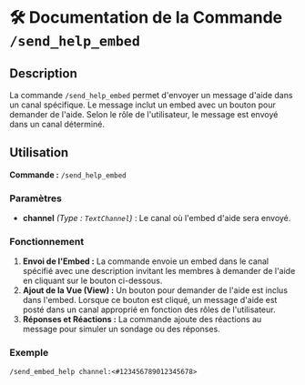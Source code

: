 # 🛠️ Documentation de la Commande `/send_help_embed`

## Description

La commande `/send_help_embed` permet d'envoyer un message d'aide dans un canal spécifique. Le message inclut un embed avec un bouton pour demander de l'aide. Selon le rôle de l'utilisateur, le message est envoyé dans un canal déterminé.

## Utilisation

**Commande :** `/send_help_embed`

### Paramètres

- **channel** *(Type : `TextChannel`)* : Le canal où l'embed d'aide sera envoyé.

### Fonctionnement

1. **Envoi de l'Embed :** La commande envoie un embed dans le canal spécifié avec une description invitant les membres à demander de l'aide en cliquant sur le bouton ci-dessous.
2. **Ajout de la Vue (View) :** Un bouton pour demander de l'aide est inclus dans l'embed. Lorsque ce bouton est cliqué, un message d'aide est posté dans un canal approprié en fonction des rôles de l'utilisateur.
3. **Réponses et Réactions :** La commande ajoute des réactions au message pour simuler un sondage ou des réponses.

### Exemple

```markdown
/send_embed_help channel:<#123456789012345678>
